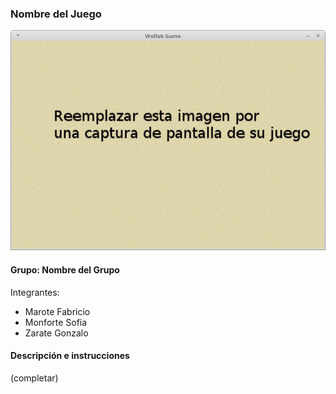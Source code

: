 ### Nombre del Juego

![capturaJuego](assets/capturaJuego.png)

#### Grupo: Nombre del Grupo

Integrantes:

- Marote Fabricio
- Monforte Sofia
- Zarate Gonzalo

#### Descripción e instrucciones

(completar)
